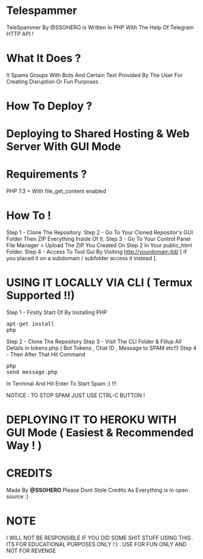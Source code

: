 # Telespammer
TeleSpammer By @SSOHERO is Written In PHP With The Help Of Telegram HTTP API ! 
# What It Does ?
It Spams Groups With Bots And Certain Text Provided By The User For Creating Disruption Or Fun Purposes .
# How To Deploy ?

# Deploying to Shared Hosting & Web Server With GUI Mode
# Requirements ?
PHP 7.3 + With file_get_content enabled
# How To !
Step 1 - Clone The Repository.
Step 2 - Go To Your Cloned Repositor's GUI Folder Then ZIP Everything Inside Of It.
Step 3 - Go To Your Control Panel File Manager > Upload The ZIP You Created On Step 2 In Your public_html Folder.
Step 4 - Access To Tool Gui By Visiting http://yourdomain.tld/ [ if you placed it on a subdomain / subfolder access it instead ].

# USING IT LOCALLY VIA CLI ( Termux Supported !!)

Step 1 - Firstly Start Of By Installing PHP <pre>apt-get install php</pre>
Step 2 - Clone The Repository
Step 3 - Visit The CLI Folder & Fillup All Details in tokens.php ( Bot Tokens , Chat ID , Message to SPAM etc!!)
Step 4 - Then After That Hit Command <pre>php send_message.php</pre> In Terminal And Hit Enter To Start Spam :) !!!

NOTICE : TO STOP SPAM JUST USE CTRL-C BUTTON !

# DEPLOYING IT TO HEROKU WITH GUI Mode ( Easiest & Recommended Way ! )


# CREDITS 

Made By <b>@SSOHERO</b> 
Please Dont Stole Credits As Everything is in open source :)

# NOTE

I WILL NOT BE RESPONSIBLE IF YOU DID SOME SHIT STUFF USING THIS . ITS FOR EDUCATIONAL PURPOSES ONLY !:) . USE FOR FUN ONLY AND NOT FOR REVENGE
